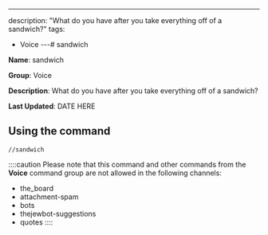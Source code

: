 ---
description: "What do you have after you take everything off of a sandwich?"
tags:
  - Voice
---# sandwich

**Name**: sandwich

**Group**: Voice

**Description**: What do you have after you take everything off of a sandwich?

**Last Updated**: DATE HERE

## Using the command

    //sandwich

::::caution Please note that this command and other commands from the **Voice** command group are not allowed in the following channels:
- the_board
- attachment-spam
- bots
- thejewbot-suggestions
- quotes
::::